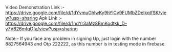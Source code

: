 Video Demonstration Link :- https://drive.google.com/file/d/1dYvmuGhlwKy9hYiCv9FUMbZDeIkqtfSK/view?usp=sharing
Apk Link :- https://drive.google.com/file/d/1ndYr3aMz8BmKodtkk_D-y7V626mfqOfa/view?usp=sharing

Note:- If you face any problem in signing Up, just login with the number 8827564943 and Otp 222222, as this number is in testing mode in firebase. 
